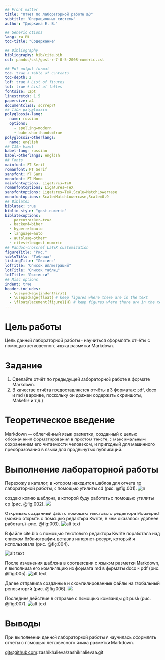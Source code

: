 ```yaml
---
## Front matter
title: "Отчет по лабораторной работе №3"
subtitle: "Операционные системы"
author: "Дворкина Е. В."

## Generic otions
lang: ru-RU
toc-title: "Содержание"

## Bibliography
bibliography: bib/cite.bib
csl: pandoc/csl/gost-r-7-0-5-2008-numeric.csl

## Pdf output format
toc: true # Table of contents
toc-depth: 2
lof: true # List of figures
lot: true # List of tables
fontsize: 12pt
linestretch: 1.5
papersize: a4
documentclass: scrreprt
## I18n polyglossia
polyglossia-lang:
  name: russian
  options:
	- spelling=modern
	- babelshorthands=true
polyglossia-otherlangs:
  name: english
## I18n babel
babel-lang: russian
babel-otherlangs: english
## Fonts
mainfont: PT Serif
romanfont: PT Serif
sansfont: PT Sans
monofont: PT Mono
mainfontoptions: Ligatures=TeX
romanfontoptions: Ligatures=TeX
sansfontoptions: Ligatures=TeX,Scale=MatchLowercase
monofontoptions: Scale=MatchLowercase,Scale=0.9
## Biblatex
biblatex: true
biblio-style: "gost-numeric"
biblatexoptions:
  - parentracker=true
  - backend=biber
  - hyperref=auto
  - language=auto
  - autolang=other*
  - citestyle=gost-numeric
## Pandoc-crossref LaTeX customization
figureTitle: "Рис."
tableTitle: "Таблица"
listingTitle: "Листинг"
lofTitle: "Список иллюстраций"
lotTitle: "Список таблиц"
lolTitle: "Листинги"
## Misc options
indent: true
header-includes:
  - \usepackage{indentfirst}
  - \usepackage{float} # keep figures where there are in the text
  - \floatplacement{figure}{H} # keep figures where there are in the text
---
```


# Цель работы 

Цель данной лабораторной работы - научиться оформлять отчёты с помощью легковесного языка разметки Markdown.

# Задание 

1. Сделайте отчёт по предыдущей лабораторной работе в формате Markdown.
2. В качестве отчёта предоставляются отчёты в 3 форматах: pdf, docx и md (в архиве, поскольку он должен содержать скриншоты, Makefile и т.д.)

# Теоретическое введение

Markdown — облегчённый язык разметки, созданный с целью обозначения форматирования в простом тексте, с максимальным сохранением его читаемости человеком, и пригодный для машинного преобразования в языки для продвинутых публикаций.

# Выполнение лабораторной работы

Перехожу в каталог, в котором находится шаблон для отчета по лабораторной работы, с помощью утилиты cd (рис. @fig:001).
![n](image.png)

cоздаю копию шаблона, в которой буду работать с помощью утилиты cp (рис. @fig:002).
![
](image-2.png)

Открываю созданный файл с помощью текстового редактора Mousepad (можно открыть с помощью редактора Kwrite, в нем оказалось удобнее работать) (рис. @fig:003).
![alt text](image-3.png)

В файле cite.bib с помощью текстового редактора Kwrite поработала над списком библиографии, вставив интернет-ресурс, который я использовала (рис. @fig:004).

![alt text](image-4.png)

После изменения шаблона в соответсвии с языком разметки Markdown, я выполнила его компиляцию из формата md в форматы docx и pdf (рис. @fig:005).
![alt text](image-5.png)

Далее отправила созданные и скомпилированные файлы на глобальный репозиторий (рис. @fig:006).
![
](image-6.png)

Последнее действие в отправке с помощью компанды git push (рис. @fig:007).
![alt text](image-7.png)

# Выводы
При выполнении данной лабораторной работы я научилась оформлять отчеты с помощью легковесного языка разметки Markdown.

git@github.com:zashikhalieva/zashikhalievaa.git

